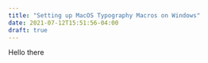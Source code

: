 ```yaml
---
title: "Setting up MacOS Typography Macros on Windows"
date: 2021-07-12T15:51:56-04:00
draft: true
---
```


Hello there